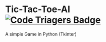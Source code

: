 # Tic-Tac-Toe-AI  [![Code Triagers Badge](https://www.codetriage.com/lalitsom/tic-tac-toe-ai/badges/users.svg)](https://www.codetriage.com/lalitsom/tic-tac-toe-ai)

A simple Game in Python (Tkinter)
